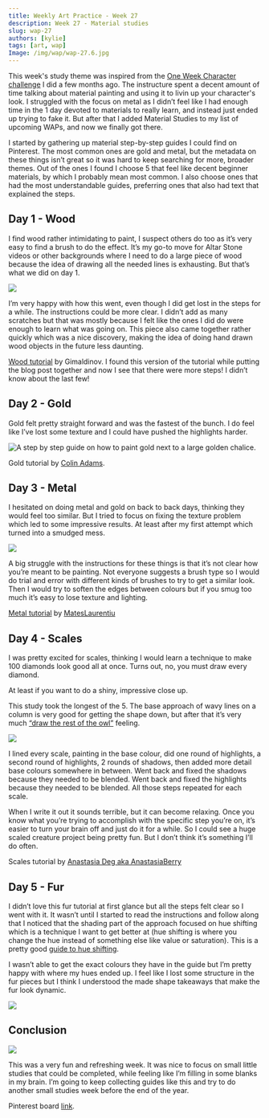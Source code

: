 ```yaml
---
title: Weekly Art Practice - Week 27
description: Week 27 - Material studies
slug: wap-27
authors: [kylie]
tags: [art, wap]
Image: /img/wap/wap-27.6.jpg
---
```


This week's study theme was inspired from the [One Week Character challenge](2024-06-16-owc.md) I did a few months ago. The instructure spent a decent amount of time talking about material painting and using it to livin up your character's look. I struggled with the focus on metal as I didn’t feel like I had enough time in the 1 day devoted to materials to really learn, and instead just ended up trying to fake it. But after that I added Material Studies to my list of upcoming WAPs, and now we finally got there.

I started by gathering up material step-by-step guides I could find on Pinterest. The most common ones are gold and metal, but the metadata on these things isn’t great so it was hard to keep searching for more, broader themes. Out of the ones I found I choose 5 that feel like decent beginner materials, by which I probably mean most common. I also choose ones that had the most understandable guides, preferring ones that also had text that explained the steps.

## Day 1 - Wood

I find wood rather intimidating to paint, I suspect others do too as it’s very easy to find a brush to do the effect. It’s my go-to move for Altar Stone videos or other backgrounds where I need to do a large piece of wood because the idea of drawing all the needed lines is exhausting. But that’s what we did on day 1.

![](/img/wap/wap-27.1.jpg)

I’m very happy with how this went, even though I did get lost in the steps for a while. The instructions could be more clear. I didn’t add as many scratches but that was mostly because I felt like the ones I did do were enough to learn what was going on. This piece also came together rather quickly which was a nice discovery, making the idea of doing hand drawn wood objects in the future less daunting.

[Wood tutorial](https://www.deviantart.com/gimaldinov/art/How-to-draw-wooden-plank-267517599) by
Gimaldinov. I found this version of the tutorial while putting the blog post together and now I see that there were more steps! I didn’t know about the last few!

<!--truncate-->

## Day 2 - Gold

Gold felt pretty straight forward and was the fastest of the bunch. I do feel like I’ve lost some texture and I could have pushed the highlights harder.

![A step by step guide on how to paint gold next to a large golden chalice.](/img/wap/wap-27.2.jpg)

Gold tutorial by [Colin Adams](https://www.colinadams.com/).

## Day 3 - Metal

I hesitated on doing metal and gold on back to back days, thinking they would feel too similar. But I tried to focus on fixing the texture problem which led to some impressive results. At least after my first attempt which turned into a smudged mess.

![](/img/wap/wap-27.3.jpg)

A big struggle with the instructions for these things is that it’s not clear how you’re meant to be painting. Not everyone suggests a brush type so I would do trial and error with different kinds of brushes to try to get a similar look. Then I would try to soften the edges between colours but if you smug too much it’s easy to lose texture and lighting.

[Metal tutorial](https://www.deviantart.com/mateslaurentiu/art/Armor-tutorial-220805678) by [MatesLaurentiu](https://www.deviantart.com/mateslaurentiu/gallery)

## Day 4 - Scales

I was pretty excited for scales, thinking I would learn a technique to make 100 diamonds look good all at once. Turns out, no, you must draw every diamond.

At least if you want to do a shiny, impressive close up.

This study took the longest of the 5. The base approach of wavy lines on a column is very good for getting the shape down, but after that it’s very much [“draw the rest of the owl”](https://knowyourmeme.com/memes/how-to-draw-an-owl) feeling.

![](/img/wap/wap-27.4.jpg)

I lined every scale, painting in the base colour, did one round of highlights, a second round of highlights, 2 rounds of shadows, then added more detail base colours somewhere in between. Went back and fixed the shadows because they needed to be blended. Went back and fixed the highlights because they needed to be blended. All those steps repeated for each scale.

When I write it out it sounds terrible, but it can become relaxing. Once you know what you’re trying to accomplish with the specific step you’re on, it’s easier to turn your brain off and just do it for a while. So I could see a huge scaled creature project being pretty fun. But I don’t think it’s something I’ll do often.

Scales tutorial by [Anastasia Deg aka AnastasiaBerry](https://www.youtube.com/c/Anastasiaberry)


## Day 5 - Fur

I didn’t love this fur tutorial at first glance but all the steps felt clear so I went with it. It wasn’t until I started to read the instructions and follow along that I noticed that the shading part of the approach focused on hue shifting which is a technique I want to get better at (hue shifting is where you change the hue instead of something else like value or saturation).  This is a pretty good [guide to hue shifting](https://www.blue-canary.net/miniature-painting/painting-tips-and-guides/hue-shifting/).

I wasn’t able to get the exact colours they have in the guide but I’m pretty happy with where my hues ended up. I feel like I lost some structure in the fur pieces but I think I understood the made shape takeaways that make the fur look dynamic.

![](/img/wap/wap-27.5.jpg)


## Conclusion

![](/img/wap/wap-27.6.jpg)

This was a very fun and refreshing week. It was nice to focus on small little studies that could be completed, while feeling like I’m filling in some blanks in my brain. I’m going to keep collecting guides like this and try to do another small studies week before the end of the year.

Pinterest board [link](https://ca.pinterest.com/maeanu3639/wap-materials/).
